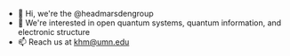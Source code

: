 - 👋 Hi, we're the @headmarsdengroup
- 👀 We're interested in open quantum systems, quantum information, and electronic structure
- 📫 Reach us at khm@umn.edu

<!---
headmarsdengroup/headmarsdengroup is a ✨ special ✨ repository because its `README.md` (this file) appears on your GitHub profile.
You can click the Preview link to take a look at your changes.
--->
